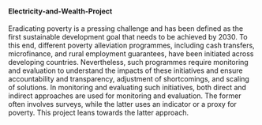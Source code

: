 #### Electricity-and-Wealth-Project
Eradicating poverty is a pressing challenge and has been defined as the first sustainable development goal that needs to be achieved by 2030. To this end, different poverty alleviation programmes, including cash transfers, microfinance, and rural employment guarantees, have been initiated across developing countries. Nevertheless, such programmes require monitoring and evaluation to understand the impacts of these initiatives and ensure accountability and transparency, adjustment of shortcomings, and scaling of solutions. In monitoring and evaluating such initiatives, both direct and indirect approaches are used for monitoring and evaluation. The former often involves surveys, while the latter uses an indicator or a proxy for poverty. This project leans towards the latter approach.
